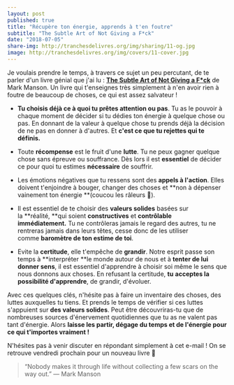```yaml
---
layout: post
published: true
title: "Récupère ton énergie, apprends à t'en foutre"
subtitle: "The Subtle Art of Not Giving a F*ck"
date: "2018-07-05"
share-img: http://tranchesdelivres.org/img/sharing/11-og.jpg
image: http://tranchesdelivres.org/img/covers/11-cover.jpg
---
```

Je voulais prendre le temps, à travers ce sujet un peu percutant, de te parler d'un livre génial que j'ai lu : [**The Subtle Art of Not Giving a F*ck**](https://amzn.to/2lzUkhx) de Mark Manson. Un livre qui t'enseignes très simplement à n'en avoir rien à foutre de beaucoup de choses, ce qui est assez salvateur !

- **Tu choisis déjà ce à quoi tu prêtes attention ou pas**. Tu as le pouvoir à chaque moment de décider si tu dédies ton énergie à quelque chose ou pas. En donnant de la valeur à quelque chose tu prends déjà la décision de ne pas en donner à d'autres. Et **c'est ce que tu rejettes qui te définis.**  

- Toute **récompense** est le fruit d'une **lutte**. Tu ne peux gagner quelque chose sans épreuve ou souffrance. Dès lors il est **essentiel** de décider ce pour quoi tu estimes **nécessaire** de souffrir.  

- Les émotions négatives que tu ressens sont des **appels à l'action**. Elles doivent t'enjoindre à bouger, changer des choses et **non à dépenser vainement ton énergie **(coucou les râleurs 😤).   

- Il est essentiel de te choisir des **valeurs solides** basées sur la **réalité, **qui soient **constructives** et **contrôlable immédiatement.** Tu ne contrôleras jamais le regard des autres, tu ne rentreras jamais dans leurs têtes, cesse donc de les utiliser comme **baromètre de ton estime de toi**.  

- Evite la **certitude**, elle t'empêche de **grandir**. Notre esprit passe son temps à **interpréter **le monde autour de nous et à **tenter de lui donner sens**, il est essentiel d'apprendre à choisir soi même le sens que nous donnons aux choses. En refusant la certitude, **tu** **acceptes la possibilité d'apprendre**, de grandir, d'évoluer.

Avec ces quelques clés, n'hésite pas à faire un inventaire des choses, des luttes auxquelles tu tiens. Et prends le temps de vérifier si ces luttes s'appuient sur **des valeurs solides**. Peut être découvriras-tu que de nombreuses sources d'énervement quotidiennes que tu as ne valent pas tant d'énergie. Alors **laisse les partir, dégage du temps et de l'énergie pour ce qui t'importes vraiment !**

N'hésites pas à venir discuter en répondant simplement à cet e-mail ! On se retrouve vendredi prochain pour un nouveau livre 💌

>“Nobody makes it through life without collecting a few scars on the way out.”&nbsp;—&nbsp;Mark Manson
